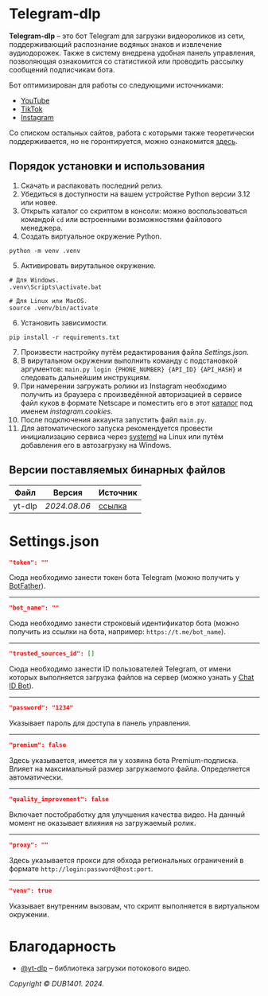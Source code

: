 # Telegram-dlp
**Telegram-dlp** – это бот Telegram для загрузки видеороликов из сети, поддерживающий распознание водяных знаков и извлечение аудиодорожек. Также в систему внедрена удобная панель управления, позволяющая ознакомится со статистикой или проводить рассылку сообщений подписчикам бота.

Бот оптимизирован для работы со следующими источниками:
* [YouTube](https://www.youtube.com/)
* [TikTok](https://www.tiktok.com//)
* [Instagram](https://www.instagram.com/)

Со списком остальных сайтов, работа с которыми также теоретически поддерживается, но не горонтируется, можно ознакомится [здесь](https://github.com/yt-dlp/yt-dlp).

## Порядок установки и использования
1. Скачать и распаковать последний релиз.
2. Убедиться в доступности на вашем устройстве Python версии 3.12 или новее.
3. Открыть каталог со скриптом в консоли: можно воспользоваться командой `cd` или встроенными возможностями файлового менеджера.
4. Создать виртуальное окружение Python.
```
python -m venv .venv
```
5. Активировать вирутальное окружение. 
```Shell
# Для Windows.
.venv\Scripts\activate.bat

# Для Linux или MacOS.
source .venv/bin/activate
```
6. Установить зависимости.
```
pip install -r requirements.txt
```
7. Произвести настройку путём редактирования файла _Settings.json_.
8. В вирутальном окружении выполнить команду с подстановкой аргументов: `main.py login {PHONE_NUMBER} {API_ID} {API_HASH}` и следовать дальнейшим инструкциям.
9. При намерении загружать ролики из Instagram необходимо получить из браузера с произведённой авторизацией в сервисе файл куков в формате Netscape и поместить его в этот [каталог](yt-dlp) под именем _instagram.cookies_. 
10. После подключения аккаунта запустить файл `main.py`. 
11. Для автоматического запуска рекомендуется провести инициализацию сервиса через [systemd](systemd/README.md) на Linux или путём добавления его в автозагрузку на Windows.

## Версии поставляемых бинарных файлов
| Файл        | Версия                        | Источник                                                           |
|-------------|-------------------------------|--------------------------------------------------------------------|
| yt-dlp      | _2024.08.06_                  | [ссылка](https://github.com/yt-dlp/yt-dlp/releases/tag/2024.08.06) |

# Settings.json
```JSON
"token": ""
```
Сюда необходимо занести токен бота Telegram (можно получить у [BotFather](https://t.me/BotFather)).
___
```JSON
"bot_name": ""
```
Сюда необходимо занести строковый идентификатор бота (можно получить из ссылки на бота, например: `https://t.me/bot_name`).
___
```JSON
"trusted_sources_id": []
```
Сюда необходимо занести ID пользователей Telegram, от имени которых выполняется загрузка файлов на сервер (можно узнать у [Chat ID Bot](https://t.me/chat_id_echo_bot)).
___
```JSON
"password": "1234"
```
Указывает пароль для доступа в панель управления.
___
```JSON
"premium": false
```
Здесь указывается, имеется ли у хозяина бота Premium-подписка. Влияет на максимальный размер загружаемого файла. Определяется автоматически.
___
```JSON
"quality_improvement": false
```
Включает постобработку для улучшения качества видео. На данный момент не оказывает влияния на загружаемый ролик.
___
```JSON
"proxy": ""
```
Здесь указывается прокси для обхода региональных ограничений в формате `http://login:password@host:port`.
___
```JSON
"venv": true
```
Указывает внутренним вызовам, что скрипт выполняется в виртуальном окружении.

# Благодарность
* [@yt-dlp](https://github.com/yt-dlp) – библиотека загрузки потокового видео.

_Copyright © DUB1401. 2024._